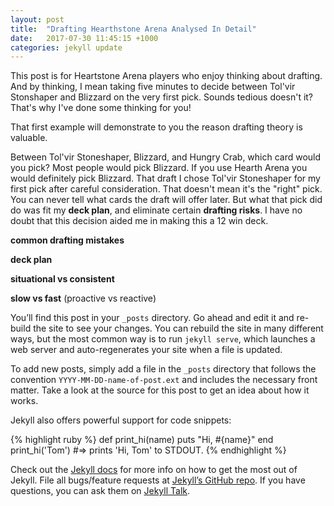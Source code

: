 ```yaml
---
layout: post
title:  "Drafting Hearthstone Arena Analysed In Detail"
date:   2017-07-30 11:45:15 +1000
categories: jekyll update
---
```

This post is for Heartstone Arena players who enjoy thinking about drafting. And by thinking, I mean taking five minutes to decide between Tol'vir Stonshaper and Blizzard on the very first pick.
Sounds tedious doesn't it? That's why I've done some thinking for you!

That first example will demonstrate to you the reason drafting theory is valuable.

Between Tol'vir Stoneshaper, Blizzard, and Hungry Crab, which card would you pick? Most people would pick Blizzard. If you use Hearth Arena you would definitely pick Blizzard.
That draft I chose Tol'vir Stoneshaper for my first pick after careful consideration. That doesn't mean it's the "right" pick. You can never tell what cards the draft will offer later.
But what that pick did do was fit my **deck plan**, and eliminate certain **drafting risks**. I have no doubt that this decision aided me in making this a 12 win deck.

**common drafting mistakes**

**deck plan**

**situational vs consistent**

**slow vs fast** (proactive vs reactive)

You’ll find this post in your `_posts` directory. Go ahead and edit it and re-build the site to see your changes. You can rebuild the site in many different ways, but the most common way is to run `jekyll serve`, which launches a web server and auto-regenerates your site when a file is updated.

To add new posts, simply add a file in the `_posts` directory that follows the convention `YYYY-MM-DD-name-of-post.ext` and includes the necessary front matter. Take a look at the source for this post to get an idea about how it works.

Jekyll also offers powerful support for code snippets:

{% highlight ruby %}
def print_hi(name)
  puts "Hi, #{name}"
end
print_hi('Tom')
#=> prints 'Hi, Tom' to STDOUT.
{% endhighlight %}

Check out the [Jekyll docs][jekyll-docs] for more info on how to get the most out of Jekyll. File all bugs/feature requests at [Jekyll’s GitHub repo][jekyll-gh]. If you have questions, you can ask them on [Jekyll Talk][jekyll-talk].

[jekyll-docs]: https://jekyllrb.com/docs/home
[jekyll-gh]:   https://github.com/jekyll/jekyll
[jekyll-talk]: https://talk.jekyllrb.com/
